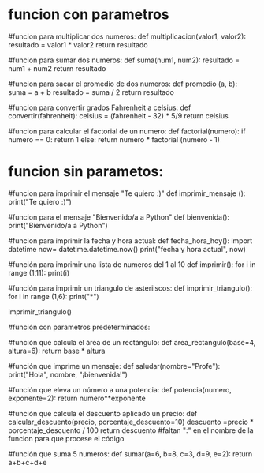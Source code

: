 # funcion con parametros 

#funcion para multiplicar dos numeros:
def multiplicacion(valor1, valor2):
    resultado = valor1 * valor2
    return resultado

#funcion para sumar dos numeros:
def suma(num1, num2):
    resultado = num1 + num2
    return resultado

#funcion para sacar el promedio de dos numeros:
def promedio (a, b):
    suma = a + b
    resultado = suma / 2
    return resultado

#funcion para convertir grados Fahrenheit a celsius:
def convertir(fahrenheit):
    celsius = (fahrenheit - 32) * 5/9
    return celsius

#funcion para calcular el factorial de un numero:
def factorial(numero):
    if numero == 0:
        return 1
    else:
        return numero * factorial (numero - 1)
    

# funcion sin parametos:
 

 #funcion para imprimir el mensaje "Te quiero :)"
def imprimir_mensaje ():
    print("Te quiero :)")

#funcion para el mensaje "Bienvenido/a a Python"
def bienvenida():
    print("Bienvenido/a a Python")

#funcion para imprimir la fecha y hora actual:
def fecha_hora_hoy():
    import datetime
    now= datetime.datetime.now()
    print("fecha y hora actual", now)

#función para imprimir una lista de numeros del 1 al 10
def imprimir():
    for i in range (1,11):
        print(i)

#función para imprimir un triangulo de asteriiscos:
def imprimir_triangulo():
    for i in range (1,6):
        print("*")

imprimir_triangulo()

#función con parametros predeterminados:


#función que calcula el área de un rectángulo:
def area_rectangulo(base=4, altura=6):
    return base * altura

#función que imprime un mensaje:
def saludar(nombre="Profe"):
    print("Hola", nombre, "¡bienvenida!")

#función que eleva un número a una potencia:
def potencia(numero, exponente=2):
    return numero**exponente

#función que calcula el descuento aplicado un precio:
def calcular_descuento(precio, porcentaje_descuento=10)
    descuento  =precio * porcentaje_descuento / 100
    return descuento 
    #faltan ":" en el nombre de la funcion para que procese el código

#función que suma 5 numeros:
def sumar(a=6, b=8, c=3, d=9, e=2):
    return a+b+c+d+e
